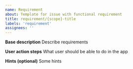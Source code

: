 ```yaml
---
name: Requirement
about: Template for issue with functional requirement
title: requirement/{scope}-title
labels: 'requirement'
assignees: ''
---
```


**Base description**
Describe requirements

**User action steps**
What user should be able to do in the app

**Hints (optional)**
Some hints
